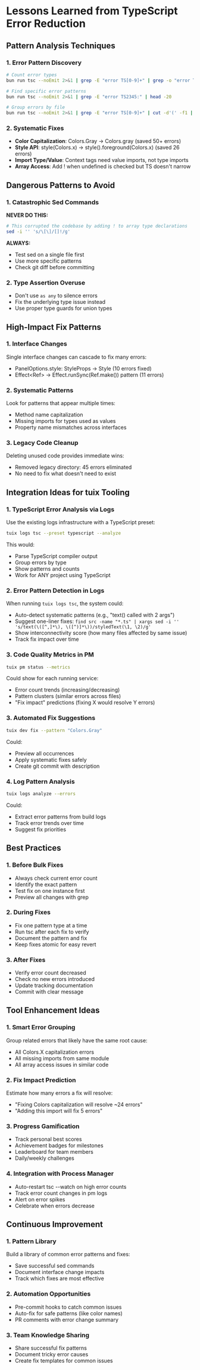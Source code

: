 # Lessons Learned from TypeScript Error Reduction

## Pattern Analysis Techniques

### 1. Error Pattern Discovery
```bash
# Count error types
bun run tsc --noEmit 2>&1 | grep -E "error TS[0-9]+" | grep -o "error TS[0-9]*" | sort | uniq -c | sort -nr

# Find specific error patterns
bun run tsc --noEmit 2>&1 | grep -E "error TS2345:" | head -20

# Group errors by file
bun run tsc --noEmit 2>&1 | grep -E "error TS[0-9]+" | cut -d'(' -f1 | sort | uniq -c | sort -nr
```

### 2. Systematic Fixes
- **Color Capitalization**: Colors.Gray → Colors.gray (saved 50+ errors)
- **Style API**: style(Colors.x) → style().foreground(Colors.x) (saved 26 errors)
- **Import Type/Value**: Context tags need value imports, not type imports
- **Array Access**: Add ! when undefined is checked but TS doesn't narrow

## Dangerous Patterns to Avoid

### 1. Catastrophic Sed Commands
**NEVER DO THIS:**
```bash
# This corrupted the codebase by adding ! to array type declarations
sed -i '' 's/\[\]/[]!/g'
```

**ALWAYS:**
- Test sed on a single file first
- Use more specific patterns
- Check git diff before committing

### 2. Type Assertion Overuse
- Don't use `as any` to silence errors
- Fix the underlying type issue instead
- Use proper type guards for union types

## High-Impact Fix Patterns

### 1. Interface Changes
Single interface changes can cascade to fix many errors:
- PanelOptions.style: StyleProps → Style (10 errors fixed)
- Effect<Ref<T>> → Effect.runSync(Ref.make()) pattern (11 errors)

### 2. Systematic Patterns
Look for patterns that appear multiple times:
- Method name capitalization
- Missing imports for types used as values
- Property name mismatches across interfaces

### 3. Legacy Code Cleanup
Deleting unused code provides immediate wins:
- Removed legacy directory: 45 errors eliminated
- No need to fix what doesn't need to exist

## Integration Ideas for tuix Tooling

### 1. TypeScript Error Analysis via Logs
Use the existing logs infrastructure with a TypeScript preset:
```bash
tuix logs tsc --preset typescript --analyze
```
This would:
- Parse TypeScript compiler output
- Group errors by type
- Show patterns and counts
- Work for ANY project using TypeScript

### 2. Error Pattern Detection in Logs
When running `tuix logs tsc`, the system could:
- Auto-detect systematic patterns (e.g., "text() called with 2 args")
- Suggest one-liner fixes: `find src -name "*.ts" | xargs sed -i '' 's/text(\([^,]*\), \([^)]*\))/styledText(\1, \2)/g'`
- Show interconnectivity score (how many files affected by same issue)
- Track fix impact over time

### 3. Code Quality Metrics in PM
```bash
tuix pm status --metrics
```
Could show for each running service:
- Error count trends (increasing/decreasing)
- Pattern clusters (similar errors across files)
- "Fix impact" predictions (fixing X would resolve Y errors)

### 3. Automated Fix Suggestions
```bash
tuix dev fix --pattern "Colors.Gray"
```
Could:
- Preview all occurrences
- Apply systematic fixes safely
- Create git commit with description

### 4. Log Pattern Analysis
```bash
tuix logs analyze --errors
```
Could:
- Extract error patterns from build logs
- Track error trends over time
- Suggest fix priorities

## Best Practices

### 1. Before Bulk Fixes
- Always check current error count
- Identify the exact pattern
- Test fix on one instance first
- Preview all changes with grep

### 2. During Fixes
- Fix one pattern type at a time
- Run tsc after each fix to verify
- Document the pattern and fix
- Keep fixes atomic for easy revert

### 3. After Fixes
- Verify error count decreased
- Check no new errors introduced
- Update tracking documentation
- Commit with clear message

## Tool Enhancement Ideas

### 1. Smart Error Grouping
Group related errors that likely have the same root cause:
- All Colors.X capitalization errors
- All missing imports from same module
- All array access issues in similar code

### 2. Fix Impact Prediction
Estimate how many errors a fix will resolve:
- "Fixing Colors capitalization will resolve ~24 errors"
- "Adding this import will fix 5 errors"

### 3. Progress Gamification
- Track personal best scores
- Achievement badges for milestones
- Leaderboard for team members
- Daily/weekly challenges

### 4. Integration with Process Manager
- Auto-restart tsc --watch on high error counts
- Track error count changes in pm logs
- Alert on error spikes
- Celebrate when errors decrease

## Continuous Improvement

### 1. Pattern Library
Build a library of common error patterns and fixes:
- Save successful sed commands
- Document interface change impacts
- Track which fixes are most effective

### 2. Automation Opportunities
- Pre-commit hooks to catch common issues
- Auto-fix for safe patterns (like color names)
- PR comments with error change summary

### 3. Team Knowledge Sharing
- Share successful fix patterns
- Document tricky error causes
- Create fix templates for common issues